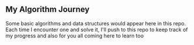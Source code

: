 ## My Algorithm Journey
Some basic algorithms and data structures would appear here in this repo. Each time I encounter one and solve it, I'll push to this repo to keep track of my progress and also for you all coming here to learn too
